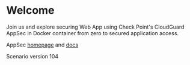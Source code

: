 
# Welcome

Join us and explore securing Web App using Check Point's CloudGuard AppSec in Docker container from zero to secured application access.

AppSec [homepage](https://www.checkpoint.com/cloudguard/appsec/) 
and [docs](https://appsec-doc.inext.checkpoint.com/)

Scenario version 104